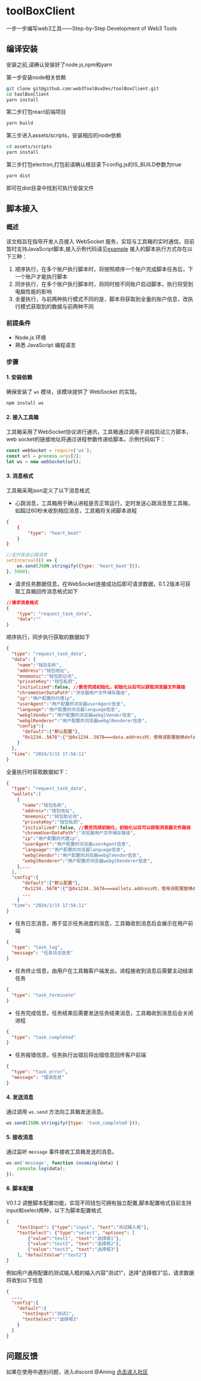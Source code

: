 # toolBoxClient

一步一步编写web3工具——Step-by-Step Development of Web3 Tools

## 编译安装

安装之前,请确认安装好了node.js,npm和yarn

第一步安装node相关依赖

```bash
git clone git@github.com:web3ToolBoxDev/toolBoxClient.git
cd toolBoxClient
yarn install
```

第二步打包react前端项目

```bash
yarn build
```

第三步进入assets/scripts，安装相应的node依赖

```bash
cd assets/scripts
yarn install
```

第三步打包electron,打包前请确认根目录下config.js的IS_BUILD参数为true

```bash
yarn dist
```

即可在dist目录中找到可执行安装文件

## 脚本接入

### 概述

该文档旨在指导开发人员接入 WebSocket 服务，实现与工具箱的实时通信。目前暂时支持JavaScript脚本,接入示例代码请见[example](https://github.com/web3ToolBoxDev/toolBoxClient/blob/main/example/example.js)
接入的脚本执行方式存在以下三种：
1. 顺序执行，在多个账户执行脚本时，将按照顺序一个账户完成脚本任务后，下一个账户才能执行脚本
2. 同步执行，在多个账户执行脚本时，将同时按不同账户启动脚本，执行将受到电脑性能的影响
3. 全量执行，与前两种执行模式不同的是，脚本将获取到全量的账户信息，改执行模式获取到的数据与前两种不同

### 前提条件

- Node.js 环境
- 熟悉 JavaScript 编程语言

### 步骤

#### 1. 安装依赖

确保安装了 `ws` 模块，该模块提供了 WebSocket 的实现。

```bash
npm install ws
```

#### 2. 接入工具箱

工具箱采用了WebSocket协议进行通讯，工具箱通过调用子进程启动三方脚本，web socket的链接地址将通过进程参数传递给脚本。示例代码如下：

```javascript
const webSocket = require('ws');
const url = process.argv[2];
let ws = new webSocket(url);
```

#### 3. 消息格式

工具箱采用json定义了以下消息格式

- 心跳消息，工具箱用于确认进程是否正常运行，定时发送心跳消息至工具箱，如超过60秒未收到相应消息，工具箱将关闭脚本进程

```json
{
    {
        "type": "heart_beat"
    }
}
```

```javascript
//定时发送心跳消息
setInterval(() => {
    ws.send(JSON.stringify({type: 'heart_beat'}));
}, 5000);
```

- 请求任务数据信息，在WebSocket连接成功后即可请求数据，0.1.2版本可获取工具箱回传消息格式如下

```json
//请求消息格式
{
    "type": "request_task_data",
    "data":""
}
```

顺序执行，同步执行获取的数据如下
```json
{
  "type": "request_task_data",
  "data": {
    "name":"钱包名称",
    "address":"钱包地址",
    "mnemonic":"钱包助记词",
    "privateKey":"钱包私钥",
    "initialized":false, //是否完成初始化，初始化以后可以获取浏览器文件路径
    "chromeUserDataPath":"浏览器用户文件储存路径",
    "ip":"用户配置的代理ip",
    "userAgent":"用户配置的浏览器userAgent信息",
    "language":"用户配置的浏览器language信息",
    "webglVendor":"用户配置的浏览器webglVendor信息",
    "webglRenderer":"用户配置的浏览器webglRenderer信息",
    "config":{
      "default":{"默认配置"},
      "0x1234..5678":{"当0x1234..5678===data.address时，使用该配置替换default中的配置"}    
    }
  },
  "time": "2024/3/15 17:56:11"
}
```
全量执行时获取数据如下：
```json
{
  "type": "request_task_data",
  "wallets":[
    {
      "name":"钱包名称",
      "address":"钱包地址",
      "mnemonic":"钱包助记词",
      "privateKey":"钱包私钥",
      "initialized":false, //是否完成初始化，初始化以后可以获取浏览器文件路径
      "chromeUserDataPath":"浏览器用户文件储存路径",
      "ip":"用户配置的代理ip",
      "userAgent":"用户配置的浏览器userAgent信息",
      "language":"用户配置的浏览器language信息",
      "webglVendor":"用户配置的浏览器webglVendor信息",
      "webglRenderer":"用户配置的浏览器webglRenderer信息",
    },...
  ],
  "config":{
      "default":{"默认配置"},
      "0x1234..5678":{"当0x1234..5678===wallets.address时，使用该配置替换default中的配置"},
      ...    
    }
  "time": "2024/3/15 17:56:11"
}
```



- 任务日志消息，用于显示任务进度的消息，工具箱收到消息后会展示在用户前端

```json
{
  "type": "task_log",
  "message": "任务日志信息"
}
```

- 任务终止信息，由用户在工具箱客户端发出，进程接收到消息后需要主动结束任务

```json
{
  "type": "task_terminate"
}
```

- 任务完成信息，任务结束后需要发送任务结束消息，工具箱收到消息后会关闭进程

```json
{
  "type": "task_completed"
}
```

- 任务报错信息，任务执行出错后将出错信息回传客户前端

```json
{
  "type": "task_error",
  "message": "错误信息"
}
```

#### 4. 发送消息

通过调用 `ws.send` 方法向工具箱发送消息。

```javascript
ws.send(JSON.stringify({type: 'task_completed'}));
```

#### 5. 接收消息

通过监听 `message` 事件接收工具箱发送的消息。

```javascript
ws.on('message', function incoming(data) {
    console.log(data);
});
```

#### 6. 脚本配置
V0.1.2 调整脚本配置功能，实现不同钱包可拥有独立配置,脚本配置格式目前支持input和select两种，以下为脚本配置格式

```json
{
    "testInput": {"type":"input", "text":"测试输入框"}, 
    "testSelect": {"type":"select", "options": [
        {"value":"test1", "text":"选择框1"},
        {"value":"test2", "text":"选择框2"},
        {"value":"test3", "text":"选择框3"}
    ], "defaultValue":"test2"}
}
```
例如用户通用配置的测试输入框的输入内容"测试1"，选择"选择框3"后，请求数据将收到以下信息

```json
{
  ...,
  "config":{
    "default":{
      "testInput":"测试1",
      "testSelect":"选择框3"
    }
  }
}
```


## 问题反馈

如果在使用中遇到问题，进入discord @Aming [点击进入社区](https://discord.gg/mf5Crp4fH2)
